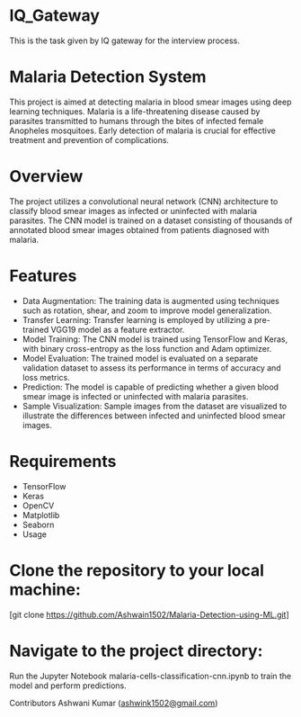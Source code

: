 # IQ_Gateway
This is the task given by IQ gateway for the interview process.

# Malaria Detection System
This project is aimed at detecting malaria in blood smear images using deep learning techniques. Malaria is a life-threatening disease caused by parasites transmitted to humans through the bites of infected female Anopheles mosquitoes. Early detection of malaria is crucial for effective treatment and prevention of complications.

# Overview
The project utilizes a convolutional neural network (CNN) architecture to classify blood smear images as infected or uninfected with malaria parasites. The CNN model is trained on a dataset consisting of thousands of annotated blood smear images obtained from patients diagnosed with malaria.

# Features
* Data Augmentation: The training data is augmented using techniques such as rotation, shear, and zoom to improve model generalization.
* Transfer Learning: Transfer learning is employed by utilizing a pre-trained VGG19 model as a feature extractor.
* Model Training: The CNN model is trained using TensorFlow and Keras, with binary cross-entropy as the loss function and Adam optimizer.
* Model Evaluation: The trained model is evaluated on a separate validation dataset to assess its performance in terms of accuracy and loss metrics.
* Prediction: The model is capable of predicting whether a given blood smear image is infected or uninfected with malaria parasites.
* Sample Visualization: Sample images from the dataset are visualized to illustrate the differences between infected and uninfected blood smear images.

# Requirements
* TensorFlow
* Keras
* OpenCV
* Matplotlib
* Seaborn
* Usage

# Clone the repository to your local machine:
[git clone https://github.com/Ashwain1502/Malaria-Detection-using-ML.git]

# Navigate to the project directory:

Run the Jupyter Notebook malaria-cells-classification-cnn.ipynb to train the model and perform predictions.

Contributors
Ashwani Kumar (ashwink1502@gmail.com)
